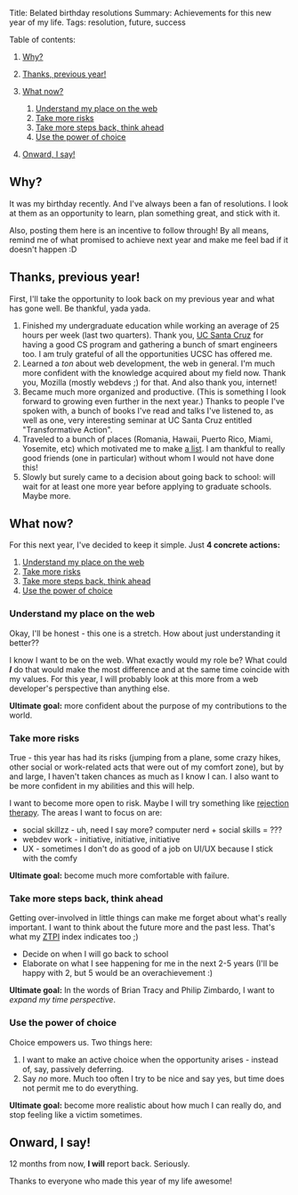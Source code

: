 Title: Belated birthday resolutions
Summary: Achievements for this new year of my life.
Tags: resolution, future, success

Table of contents:

1. [Why?](#why)
1. [Thanks, previous year!](#thanks-previous-year)
1. [What now?](#what-now)

	1. [Understand my place on the web](#understand-my-place-on-the-web)
	1. [Take more risks](#take-more-risks)
	1. [Take more steps back, think ahead](#take-more-steps-back-think-ahead)
	1. [Use the power of choice](#use-the-power-of-choice)

1. [Onward, I say!](#onward-i-say)


## Why?

It was my birthday recently. And I've always been a fan of resolutions. I look at them as an opportunity to learn, plan something great, and stick with it.

Also, posting them here is an incentive to follow through! By all means, remind me of what promised to achieve next year and make me feel bad if it doesn't happen :D

## Thanks, previous year!

First, I'll take the opportunity to look back on my previous year and what has gone well. Be thankful, yada yada.

1. Finished my undergraduate education while working an average of 25 hours per week (last two quarters). Thank you, <a href="http://ucsc.edu">UC Santa Cruz</a> for having a good CS program and gathering a bunch of smart engineers too. I am truly grateful of all the opportunities UCSC has offered me.
1. Learned a _ton_ about web development, the web in general. I'm much more confident with the knowledge acquired about my field now. Thank you, Mozilla (mostly webdevs ;) for that. And also thank you, internet!
1. Became much more organized and productive. (This is something I look forward to growing even further in the next year.) Thanks to people I've spoken with, a bunch of books I've read and talks I've listened to, as well as one, very interesting seminar at UC Santa Cruz entitled "Transformative Action".
1. Traveled to a bunch of places (Romania, Hawaii, Puerto Rico, Miami, Yosemite, etc) which motivated me to make [a list](/list/). I am thankful to really good friends (one in particular) without whom I would not have done this!
1. Slowly but surely came to a decision about going back to school: will wait for at least one more year before applying to graduate schools. Maybe more.

## What now?

For this next year, I've decided to keep it simple. Just __4 concrete actions:__

1. [Understand my place on the web](#understand-my-place-on-the-web)
1. [Take more risks](#take-more-risks)
1. [Take more steps back, think ahead](#take-more-steps-back-think-ahead)
1. [Use the power of choice](#use-the-power-of-choice)

### Understand my place on the web

Okay, I'll be honest - this one is a stretch. How about just understanding it better??

I know I want to be on the web. What exactly would my role be? What could __*I*__ do that would make the most difference and at the same time coincide with my values. For this year, I will probably look at this more from a web developer's perspective than anything else.

__Ultimate goal:__ more confident about the purpose of my contributions to the world.

### Take more risks

True - this year has had its risks (jumping from a plane, some crazy hikes, other social or work-related acts that were out of my comfort zone), but by and large, I haven't taken chances as much as I know I can. I also want to be more confident in my abilities and this will help.

I want to become more open to risk. Maybe I will try something like [rejection therapy](http://sneakylittlefox.tumblr.com/post/2053967413/rejection-therapy-an-introduction). The areas I want to focus on are:

* social skillzz - uh, need I say more? computer nerd + social skills = ???
* webdev work - initiative, initiative, initiative
* UX - sometimes I don't do as good of a job on UI/UX because I stick with the comfy

__Ultimate goal:__ become much more comfortable with failure.

### Take more steps back, think ahead

Getting over-involved in little things can make me forget about what's really important. I want to think about the future more and the past less. That's what my [ZTPI](http://www.thetimeparadox.com/surveys/ztpi/) index indicates too ;)

* Decide on when I will go back to school
* Elaborate on what I see happening for me in the next 2-5 years (I'll be happy with 2, but 5 would be an overachievement :)

__Ultimate goal:__ In the words of Brian Tracy and Philip Zimbardo, I want to _expand my time perspective_.

### Use the power of choice

Choice empowers us. Two things here:

1. I want to make an active choice when the opportunity arises - instead of, say, passively deferring.
1. Say _no_ more. Much too often I try to be nice and say yes, but time does not permit me to do everything.

__Ultimate goal:__ become more realistic about how much I can really do, and stop feeling like a victim sometimes.


## Onward, I say!

12 months from now, __I will__ report back. Seriously.

Thanks to everyone who made this year of my life awesome!
